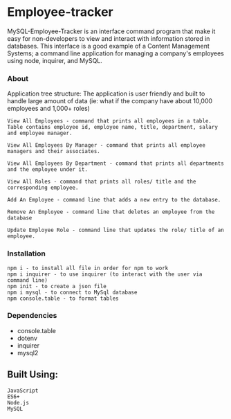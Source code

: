 # Employee-tracker

MySQL-Employee-Tracker is an interface command program that make it easy for non-developers to view and interact with information stored in databases. This interface is a good example of a Content Management Systems; a command line application for managing a company's employees using node, inquirer, and MySQL.

### About
Application tree structure: The application is user friendly and built to handle large amount of data (ie: what if the company have about 10,000 employees and 1,000+ roles)

    View All Employees - command that prints all employees in a table. Table contains employee id, employee name, title, department, salary and employee manager.

    View All Employees By Manager - command that prints all employee managers and their associates.

    View All Employees By Department - command that prints all departments and the employee under it.

    View All Roles - command that prints all roles/ title and the corresponding employee.

    Add An Employee - command line that adds a new entry to the database.

    Remove An Employee - command line that deletes an employee from the database

    Update Employee Role - command line that updates the role/ title of an employee.
    
### Installation 


    npm i - to install all file in order for npm to work
    npm i inquirer - to use inquirer (to interact with the user via command line)
    npm init - to create a json file
    npm i mysql - to connect to MySql database
    npm console.table - to format tables
    
### Dependencies

* console.table
* dotenv
* inquirer
* mysql2

## Built Using:

    JavaScript
    ES6+
    Node.js
    MySQL





